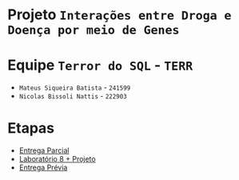 # Projeto `Interações entre Droga e Doença por meio de Genes`

# Equipe `Terror do SQL` - `TERR`

* `Mateus Siqueira Batista` - `241599`
* `Nicolas Bissoli Nattis` - `222903`

# Etapas

* [Entrega Parcial](parcial/)
* [Laboratório 8 + Projeto](lab08-projeto/)
* [Entrega Prévia](previa/)
